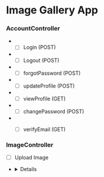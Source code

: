# Image Gallery App


### AccountController

- - [ ] Login (POST)
- - [ ] Logout (POST)
- - [ ] forgotPassword (POST)
- - [ ] updateProfile (POST)
- - [ ] viewProfile (GET)
- - [ ] changePassword (POST)
- - [ ] verifyEmail (GET)



### ImageController


-  [ ] Upload Image
- <details> <sammary>Upload Critera</sammary>
			<ul>
				<li>Compress Image</li>
				<li>Convert Image</li>
			<ul>
	</details>



